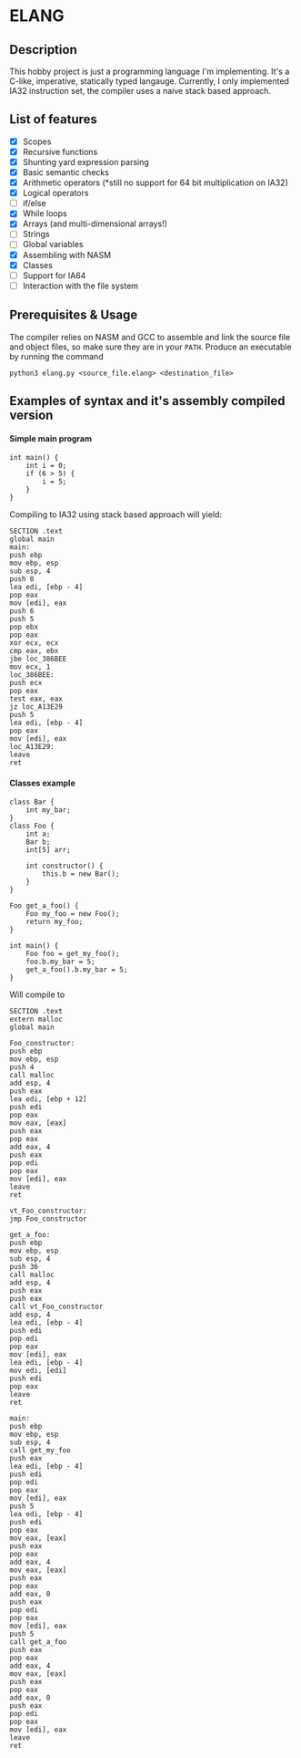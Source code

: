 # ELANG
## Description
This hobby project is just a programming language I'm implementing. It's a C-like, imperative, statically typed langauge.
Currently, I only implemented IA32 instruction set, the compiler uses a naive stack based approach.
## List of features
- [x] Scopes
- [x] Recursive functions
- [x] Shunting yard expression parsing
- [x] Basic semantic checks
- [x] Arithmetic operators (*still no support for 64 bit multiplication on IA32)
- [x] Logical operators
- [ ] if/else
- [x] While loops
- [x] Arrays (and multi-dimensional arrays!)
- [ ] Strings
- [ ] Global variables
- [x] Assembling with NASM
- [x] Classes
- [ ] Support for IA64
- [ ] Interaction with the file system
## Prerequisites & Usage
The compiler relies on NASM and GCC to assemble and link the source file and object files, so make sure they are in your ```PATH```.
Produce an executable by running the command
```
python3 elang.py <source_file.elang> <destination_file>
```

## Examples of syntax and it's assembly compiled version
#### Simple main program
```
int main() {
    int i = 0;
    if (6 > 5) {
        i = 5;
    }
}
```
Compiling to IA32 using stack based approach will yield:
```
SECTION .text
global main
main:
push ebp
mov ebp, esp
sub esp, 4
push 0
lea edi, [ebp - 4]
pop eax
mov [edi], eax
push 6
push 5
pop ebx
pop eax
xor ecx, ecx
cmp eax, ebx
jbe loc_386BEE
mov ecx, 1
loc_386BEE:
push ecx
pop eax
test eax, eax
jz loc_A13E29
push 5
lea edi, [ebp - 4]
pop eax
mov [edi], eax
loc_A13E29:
leave
ret
```
#### Classes example
```
class Bar {
    int my_bar;
}
class Foo {
    int a;
    Bar b;
    int[5] arr;

    int constructor() {
        this.b = new Bar();
    }
}

Foo get_a_foo() {
    Foo my_foo = new Foo();
    return my_foo;
}

int main() {
    Foo foo = get_my_foo();
    foo.b.my_bar = 5;
    get_a_foo().b.my_bar = 5;
}
```
Will compile to
```
SECTION .text
extern malloc
global main

Foo_constructor:
push ebp
mov ebp, esp
push 4
call malloc
add esp, 4
push eax
lea edi, [ebp + 12]
push edi
pop eax
mov eax, [eax]
push eax
pop eax
add eax, 4
push eax
pop edi
pop eax
mov [edi], eax
leave
ret

vt_Foo_constructor:
jmp Foo_constructor

get_a_foo:
push ebp
mov ebp, esp
sub esp, 4
push 36
call malloc
add esp, 4
push eax
push eax
call vt_Foo_constructor
add esp, 4
lea edi, [ebp - 4]
push edi
pop edi
pop eax
mov [edi], eax
lea edi, [ebp - 4]
mov edi, [edi]
push edi
pop eax
leave
ret

main:
push ebp
mov ebp, esp
sub esp, 4
call get_my_foo
push eax
lea edi, [ebp - 4]
push edi
pop edi
pop eax
mov [edi], eax
push 5
lea edi, [ebp - 4]
push edi
pop eax
mov eax, [eax]
push eax
pop eax
add eax, 4
mov eax, [eax]
push eax
pop eax
add eax, 0
push eax
pop edi
pop eax
mov [edi], eax
push 5
call get_a_foo
push eax
pop eax
add eax, 4
mov eax, [eax]
push eax
pop eax
add eax, 0
push eax
pop edi
pop eax
mov [edi], eax
leave
ret
```
